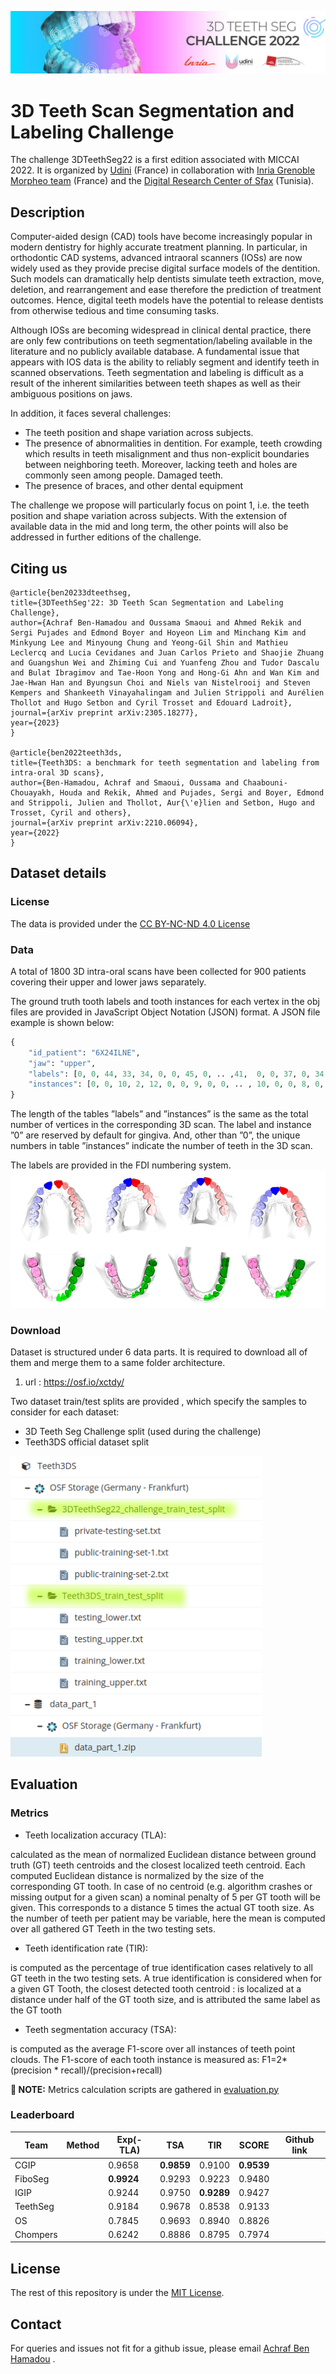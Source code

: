 ![alt text](assets/Grand-Challenge-Banner.jpeg)
# 3D Teeth Scan Segmentation and Labeling Challenge
The challenge 3DTeethSeg22 is a first edition associated with MICCAI 2022. It is organized by [Udini](https://www.udini.ai/) (France) in collaboration with [Inria Grenoble Morpheo team](https://team.inria.fr/morpheo/) (France) and the [Digital Research Center of Sfax](http://www.crns.rnrt.tn/) (Tunisia).

## Description
Computer-aided design (CAD) tools have become increasingly popular in modern dentistry for highly accurate treatment 
planning. In particular, in orthodontic CAD systems, advanced intraoral scanners (IOSs) are now widely used as they 
provide precise digital surface models of the dentition. Such models can dramatically help dentists simulate teeth 
extraction, move, deletion, and rearrangement and ease therefore the prediction of treatment outcomes. Hence, 
digital teeth models have the potential to release dentists from otherwise tedious and time consuming tasks.

Although IOSs are becoming widespread in clinical dental practice, there are only few contributions on teeth
segmentation/labeling available in the literature and no publicly available database. A fundamental issue that 
appears with IOS data is the ability to reliably segment and identify teeth in scanned observations. 
Teeth segmentation and labeling is difficult as a result of the inherent similarities between teeth shapes as well 
as their ambiguous positions on jaws.

In addition, it faces several challenges:

 * The teeth position and shape variation across subjects.
 * The presence of abnormalities in dentition. For example, teeth crowding which results in teeth misalignment and thus non-explicit boundaries between neighboring teeth. Moreover, lacking teeth and holes are commonly seen among people.
Damaged teeth.
 * The presence of braces, and other dental equipment

 The challenge we propose will particularly focus on point 1, i.e. the teeth position and shape variation across subjects. With the extension of available data in the mid and long term, the other points will also be addressed in further editions of the challenge.


## Citing us

```
@article{ben20233dteethseg,
title={3DTeethSeg'22: 3D Teeth Scan Segmentation and Labeling Challenge},
author={Achraf Ben-Hamadou and Oussama Smaoui and Ahmed Rekik and Sergi Pujades and Edmond Boyer and Hoyeon Lim and Minchang Kim and Minkyung Lee and Minyoung Chung and Yeong-Gil Shin and Mathieu Leclercq and Lucia Cevidanes and Juan Carlos Prieto and Shaojie Zhuang and Guangshun Wei and Zhiming Cui and Yuanfeng Zhou and Tudor Dascalu and Bulat Ibragimov and Tae-Hoon Yong and Hong-Gi Ahn and Wan Kim and Jae-Hwan Han and Byungsun Choi and Niels van Nistelrooij and Steven Kempers and Shankeeth Vinayahalingam and Julien Strippoli and Aurélien Thollot and Hugo Setbon and Cyril Trosset and Edouard Ladroit},
journal={arXiv preprint arXiv:2305.18277},
year={2023}
}

@article{ben2022teeth3ds,
title={Teeth3DS: a benchmark for teeth segmentation and labeling from intra-oral 3D scans},
author={Ben-Hamadou, Achraf and Smaoui, Oussama and Chaabouni-Chouayakh, Houda and Rekik, Ahmed and Pujades, Sergi and Boyer, Edmond and Strippoli, Julien and Thollot, Aur{\'e}lien and Setbon, Hugo and Trosset, Cyril and others},
journal={arXiv preprint arXiv:2210.06094},
year={2022}
}
```

## Dataset details
### License

The data is provided under the [CC BY-NC-ND 4.0 License](https://creativecommons.org/licenses/by-nc-nd/4.0/)

### Data
A total of 1800 3D intra-oral scans have been collected for 900 patients covering their upper and lower jaws separately. 

The ground truth tooth labels and tooth instances for each vertex in the obj
files are provided in JavaScript Object Notation (JSON) format. A JSON file
example is shown below:
```python
{
    "id_patient": "6X24ILNE", 
    "jaw": "upper",
    "labels": [0, 0, 44, 33, 34, 0, 0, 45, 0, .. ,41,  0, 0, 37, 0, 34, 45, 0, 31, 36], 
    "instances": [0, 0, 10, 2, 12, 0, 0, 9, 0, 0, .. , 10, 0, 0, 8, 0, 0, 9, 0, 1, 8, 13],
}
```
The length of the tables ”labels” and ”instances” is the same as the total number of vertices in the corresponding 3D scan. The label and instance ”0” are
reserved by default for gingiva. And, other than ”0”, the unique numbers in table ”instances” indicate the number of teeth in the 3D scan.

The labels are provided in the FDI numbering system.
![alt text](assets/samples.png)

### Download

Dataset is structured under 6 data parts. It is required to download all of them and merge them to a same folder architecture.
1. url : https://osf.io/xctdy/

Two dataset train/test splits are provided , which specify the samples to consider for each dataset:
* 3D Teeth Seg Challenge split (used during the challenge)
* Teeth3DS official dataset split

![alt text](assets/train_test_split.png)


## Evaluation
### Metrics
* Teeth localization accuracy (TLA):

calculated as the mean of normalized Euclidean distance between ground truth (GT) teeth centroids and the closest localized teeth centroid. 
Each computed Euclidean distance is normalized by the size of the corresponding GT tooth. 
In case of no centroid (e.g. algorithm crashes or missing output for a given scan) a nominal penalty of 5 per GT tooth 
will be given. This corresponds to a distance 5 times the actual GT tooth size. As the number of teeth per patient may
be variable, here the mean is computed over all gathered GT Teeth in the two testing sets.

* Teeth identification rate (TIR): 

is computed as the percentage of true identification cases relatively to all GT teeth in the two testing sets. A true identification is considered when for a given GT Tooth, the closest detected tooth centroid : is localized at a distance under half of the GT tooth size, and is attributed the same label as the GT tooth
* Teeth segmentation accuracy (TSA): 

is computed as the average F1-score over all instances of teeth point clouds. 
The F1-score of each tooth instance is measured as:
F1=2*(precision * recall)/(precision+recall)

**📌 NOTE:** Metrics calculation scripts are gathered in [evaluation.py](evaluation/evaluation.py)
### Leaderboard
| Team     | Method | Exp(-TLA)  | TSA        | TIR        | SCORE      | Github link |
|----------|--------|------------|------------|------------|------------|-------------|
| CGIP     |    | 0.9658     | **0.9859** | 0.9100     | **0.9539** |             |
| FiboSeg  |    | **0.9924** | 0.9293           | 0.9223     | 0.9480     |             |
| IGIP     |    |         0.9244    |  0.9750          | **0.9289** | 0.9427     |             |
| TeethSeg |    |      0.9184      |     0.9678       |       0.8538     | 0.9133     |             |
| OS       |    |      0.7845      |     0.9693       |        0.8940     | 0.8826     |             |
| Chompers |    |        0.6242     |         0.8886    |   0.8795         | 0.7974     |             |

## License 
The rest of this repository is under the [MIT License](https://choosealicense.com/licenses/mit/).

## Contact
For queries and issues not fit for a github issue, please email [Achraf Ben Hamadou](mailto:achraf.benhamadou@crns.rnrt.tn) .

